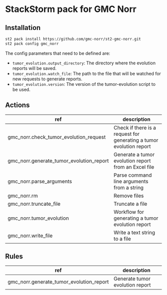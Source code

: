 # StackStorm pack for GMC Norr

## Installation

```bash
st2 pack install https://github.com/gmc-norr/st2-gmc-norr.git
st2 pack config gmc_norr
```

The config parameters that need to be defined are:

- `tumor_evolution.output_directory`: The directory where the evolution reports will be saved.
- `tumor_evolution.watch_file`: The path to the file that will be watched for new requests to generate reports.
- `tumor_evolution.version`: The version of the tumor-evolution script to be used.

## Actions

ref                                      | description
-----------------------------------------|------------------------------------------
gmc_norr.check_tumor_evolution_request   | Check if there is a request for generating a tumor evolution report
gmc_norr.generate_tumor_evolution_report | Generate a tumor evolution report from an Excel file
gmc_norr.parse_arguments                 | Parse command line arguments from a string
gmc_norr.rm                              | Remove files
gmc_norr.truncate_file                   | Truncate a file
gmc_norr.tumor_evolution                 | Workflow for generating a tumor evolution report
gmc_norr.write_file                      | Write a text string to a file

## Rules

ref                                      | description
-----------------------------------------|---------------------------------
gmc_norr.generate_tumor_evolution_report | Generate tumor evolution report
